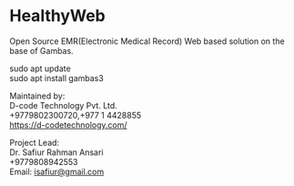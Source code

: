 # HealthyWeb
 Open Source EMR(Electronic Medical Record) Web based solution on the base of Gambas.
 
sudo apt update<br>
sudo apt install gambas3

Maintained by:<br>
D-code Technology Pvt. Ltd.<br>
+9779802300720,+977 1 4428855<br>
https://d-codetechnology.com/

Project Lead:<br>
Dr. Safiur Rahman Ansari<br>
+9779808942553<br>
Email: isafiur@gmail.com
